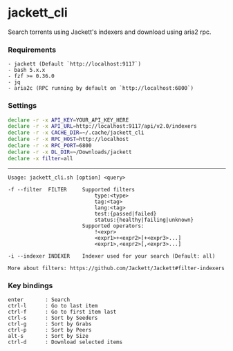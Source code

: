 # jackett_cli

Search torrents using Jackett's indexers and download using aria2 rpc.

### Requirements
    - jackett (Default `http://localhost:9117`)
    - bash 5.x.x
    - fzf >= 0.36.0
    - jq
    - aria2c (RPC running by default on `http://localhost:6800`)

### Settings

```bash
declare -r -x API_KEY=YOUR_API_KEY_HERE
declare -r -x API_URL=http://localhost:9117/api/v2.0/indexers
declare -r -x CACHE_DIR=~/.cache/jackett_cli
declare -r -x RPC_HOST=http://localhost
declare -r -x RPC_PORT=6800
declare -r -x DL_DIR=~/Downloads/jackett
declare -x filter=all
```

---

```
Usage: jackett_cli.sh [option] <query>

-f --filter  FILTER     Supported filters
                            type:<type>
                            tag:<tag>
                            lang:<tag>
                            test:{passed|failed}
                            status:{healthy|failing|unknown}
                        Supported operators:
                            !<expr>
                            <expr1>+<expr2>[+<expr3>...]
                            <expr1>,<expr2>[,<expr3>...]

-i --indexer INDEXER    Indexer used for your search (Default: all)

More about filters: https://github.com/Jackett/Jackett#filter-indexers
```


### Key bindings
```
enter       : Search
ctrl-l      : Go to last item
ctrl-f      : Go to first item last
ctrl-s      : Sort by Seeders
ctrl-g      : Sort by Grabs
ctrl-p      : Sort by Peers
alt-s       : Sort by Size
ctrl-d      : Download selected items
```
